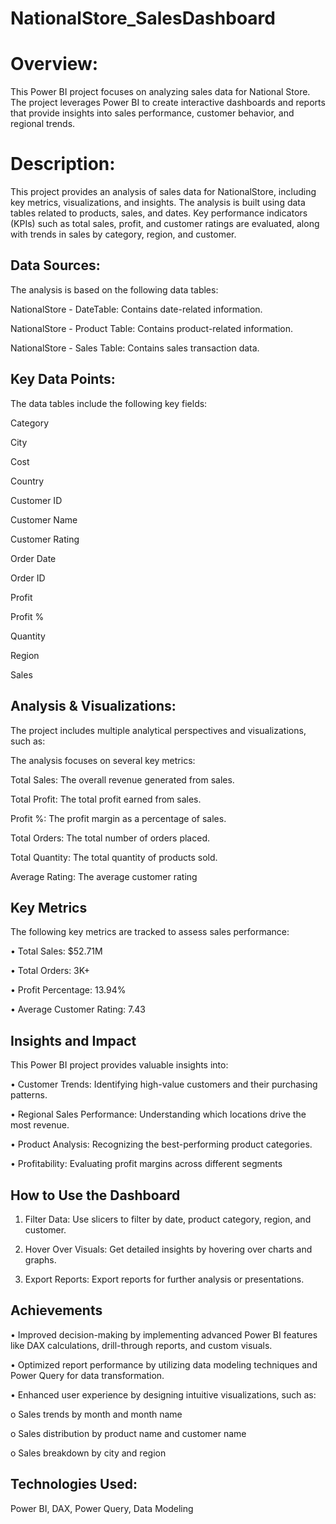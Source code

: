 
#  NationalStore_SalesDashboard
#  Overview:

 This Power BI project focuses on analyzing sales data for National Store. The project leverages Power BI to create interactive dashboards and reports that provide insights into sales performance, customer behavior, and regional trends.

# Description:


This project provides an analysis of sales data for NationalStore, including key metrics, visualizations, and insights. The analysis is built using data tables related to products, sales, and dates. Key performance indicators (KPIs) such as total sales, profit, and customer ratings are evaluated, along with trends in sales by category, region, and customer.
 
 
  
 



## Data Sources:


The analysis is based on the following data tables:

NationalStore - DateTable: Contains date-related information.    

NationalStore - Product Table: Contains product-related information.    

NationalStore - Sales Table: Contains sales transaction data.
## Key Data Points:

The data tables include the following key fields:

Category

City

Cost

Country

Customer ID

Customer Name

Customer Rating

Order Date

Order ID

Profit

Profit %

Quantity

Region

Sales    


## Analysis & Visualizations:
The project includes multiple analytical perspectives and visualizations, such as:

The analysis focuses on several key metrics:

Total Sales:  The overall revenue generated from sales.    

Total Profit: The total profit earned from sales.    

Profit %: The profit margin as a percentage of sales.    

Total Orders: The total number of orders placed.    

Total Quantity: The total quantity of products sold.    

Average Rating: The average customer rating
## Key Metrics
The following key metrics are tracked to assess sales performance:

•	Total Sales: $52.71M

•	Total Orders: 3K+

•	Profit Percentage: 13.94%

•	Average Customer Rating: 7.43

## Insights and Impact

This Power BI project provides valuable insights into:

•	Customer Trends: Identifying high-value customers and their purchasing patterns.

•	Regional Sales Performance: Understanding which locations drive the most revenue.

•	Product Analysis: Recognizing the best-performing product categories.

•	Profitability: Evaluating profit margins across different segments

## How to Use the Dashboard

1.	Filter Data: Use slicers to filter by date, product category, region, and customer.

2.	Hover Over Visuals: Get detailed insights by hovering over charts and graphs.

3.	Export Reports: Export reports for further analysis or presentations.




##  Achievements

•	Improved decision-making by implementing advanced Power BI features like DAX calculations, drill-through reports, and custom visuals.

•	Optimized report performance by utilizing data modeling techniques and Power Query for data transformation.

•	Enhanced user experience by designing intuitive visualizations, such as:

   o	Sales trends by month and month name

   o	Sales distribution by product name and customer name

   o	Sales breakdown by city and region

## Technologies Used:

 Power BI, DAX, Power Query, Data Modeling